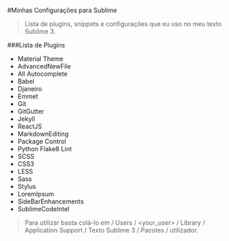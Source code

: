 #Minhas Configurações para Sublime

> Lista de plugins, snippets e configurações que eu uso no meu texto Sublime 3.

###Lista de Plugins
* Material Theme
* AdvancedNewFile
* All Autocomplete
* Babel
* Djaneiro
* Emmet
* Git
* GitGutter
* Jekyll
* ReactJS
* MarkdownEditing
* Package Control
* Python Flake8 Lint
* SCSS
* CSS3
* LESS
* Sass
* Stylus
* LoremIpsum
* SideBarEnhancements
* SublimeCodeIntel

> Para utilizar basta colá-lo em / Users / <your_user> / Library / Application Support / Texto Sublime 3 / Pacotes / utilizador.
